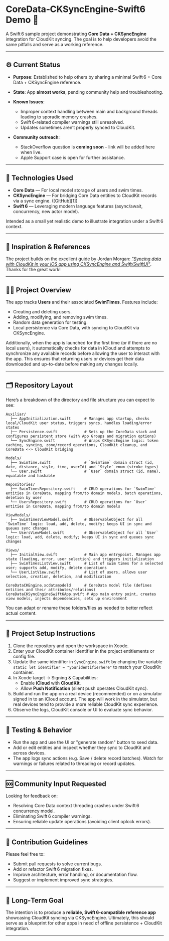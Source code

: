 # CoreData‑CKSyncEngine‑Swift6 Demo 🚀

A Swift 6 sample project demonstrating **Core Data + CKSyncEngine** integration for CloudKit syncing. The goal is to help developers avoid the same pitfalls and serve as a working reference.

---

## ⚙️ Current Status

* **Purpose**: Established to help others by sharing a minimal Swift 6 + Core Data + CKSyncEngine reference.
* **State**: App **almost works**, pending community help and troubleshooting.
* **Known Issues**:
  * Improper context handling between main and background threads leading to sporadic memory crashes.
  * Swift 6-related compiler warnings still unresolved.
  * Updates sometimes aren’t properly synced to CloudKit.

* **Community outreach**:
  * StackOverflow question is **coming soon** – link will be added here when live.
  * Apple Support case is open for further assistance.

---

## 🧩 Technologies Used

* **Core Data** — For local model storage of users and swim times.
* **CKSyncEngine** — For bridging Core Data entities to CloudKit records via a sync engine. ([GitHub][1])
* **Swift 6** — Leveraging modern language features (async/await, concurrency, new actor model).

Intended as a small yet realistic demo to illustrate integration under a Swift 6 context.

---

## 🍻 Inspiration & References

The project builds on the excellent guide by Jordan Morgan: [*"Syncing data with CloudKit in your iOS app using CKSyncEngine and Swift/SwiftUI"*](https://superwall.com/blog/syncing-data-with-cloudkit-in-your-ios-app-using-cksyncengine-and-swift-and-swiftui). Thanks for the great work!

---

## 🏊‍♀️ Project Overview

The app tracks **Users** and their associated **SwimTimes**. Features include:

* Creating and deleting users.
* Adding, modifying, and removing swim times.
* Random data generation for testing.
* Local persistence via Core Data, with syncing to CloudKit via CKSyncEngine.

Additionally, when the app is launched for the first time (or if there are no local users), it automatically checks for data in iCloud and attempts to synchronize any available records before allowing the user to interact with the app. This ensures that returning users or devices get their data downloaded and up-to-date before making any changes locally.

---

## 🗂 Repository Layout

Here’s a breakdown of the directory and file structure you can expect to see:

```
Auxiliar/
  ├── AppInitialization.swift      # Manages app startup, checks local/CloudKit user status, triggers syncs, handles loading/error states
  ├── Persistence.swift            # Sets up the CoreData stack and configures persistent store (with App Groups and migration options)
  └── SyncEngine.swift             # Wraps CKSyncEngine logic: token caching, syncing, zone/record operations, CloudKit cleanup, and CoreData <-> CloudKit bridging

Models/
  ├── SwimTime.swift               # `SwimTime` domain struct (id, date, distance, style, time, userId) and `Style` enum (stroke types)
  └── User.swift                   # `User` domain struct (id, name), equatable and hashable

Repositories/
  ├── SwimTimesRepository.swift    # CRUD operations for `SwimTime` entities in CoreData, mapping from/to domain models, batch operations, deletion by user
  └── UsersRepository.swift        # CRUD operations for `User` entities in CoreData, mapping from/to domain models

ViewModels/
  ├── SwimTimesViewModel.swift     # ObservableObject for all `SwimTime` logic: load, add, delete, modify; keeps UI in sync and queues sync changes
  └── UsersViewModel.swift         # ObservableObject for all `User` logic: load, add, delete, modify; keeps UI in sync and queues sync changes

Views/
  ├── InitialView.swift            # Main app entrypoint. Manages app state (loading, error, user selection) and triggers initialization
  ├── SwimTimesListView.swift      # List of swim times for a selected user; supports add, modify, delete operations
  └── UserListView.swift           # List of users, allows user selection, creation, deletion, and modification

CoreDataCKEngine.xcdatamodeld      # CoreData model file (defines entities and their attributes/relations)
CoreDataCKSyncEngineSwift6App.swift # App main entry point, creates view models, injects dependencies, sets up environment

```

You can adapt or rename these folders/files as needed to better reflect actual content.

---

## 🔧 Project Setup Instructions

1. Clone the repository and open the workspace in Xcode.
2. Enter your CloudKit container identifier in the project entitlements or config file.
3. Update the same identifier in `SyncEngine.swift` by changing the variable `static let identifier = "youridentifierhere"` to match your CloudKit container.
4. In Xcode target → Signing & Capabilities:
   * Enable **iCloud** with **CloudKit**.
   * Allow **Push Notification** (silent push operates CloudKit sync).
5. Build and run the app on a real device (recommended) or on a simulator signed in to an iCloud account. The app will work in the simulator, but real devices tend to provide a more reliable CloudKit sync experience.
6. Observe the logs, CloudKit console or UI to evaluate sync behavior.

---

## 🚀 Testing & Behavior

* Run the app and use the UI or "generate random" button to seed data.
* Add or edit entities and inspect whether they sync to CloudKit and across devices.
* The app logs sync actions (e.g. Save / delete record batches). Watch for warnings or failures related to threading or record updates.

---

## 🆘 Community Input Requested

Looking for feedback on:

* Resolving Core Data context threading crashes under Swift 6 concurrency model.
* Eliminating Swift 6 compiler warnings.
* Ensuring reliable update operations (avoiding client oplock errors).

---

## 📝 Contribution Guidelines

Please feel free to:

* Submit pull requests to solve current bugs.
* Add or refactor Swift 6 migration fixes.
* Improve architecture, error handling, or documentation flow.
* Suggest or implement improved sync strategies.

---

## 🎯 Long‑Term Goal

The intention is to produce a **reliable, Swift 6-compatible reference app** showcasing CloudKit syncing via CKSyncEngine. Ultimately, this should serve as a blueprint for other apps in need of offline persistence + CloudKit integration.

---
